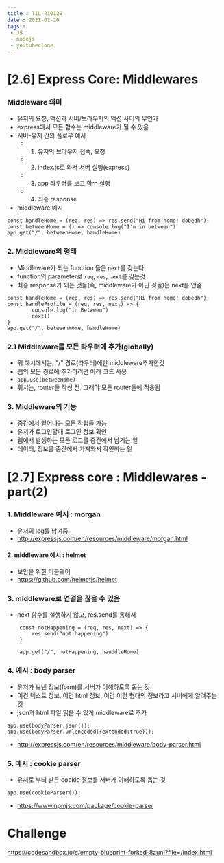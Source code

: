```yaml
---
title : TIL-210120
date : 2021-01-20
tags :
 - JS
 - nodejs
 - youtubeclone
---
```


# [2.6] Express Core: Middlewares

### Middleware 의미
* 유저의 요청, 액션과 서버/브라우저의 액션 사이의 무언가
* express에서 모든 함수는 middleware가 될 수 있음
* 서버-유저 간의 플로우 예시
    * 1) 유저의 브라우저 접속, 요청
    * 2) index.js로 와서 서버 실행(express)
    * 3) app 라우터를 보고 함수 실행 
    * 4) 최종 response
* middleware 예시
```
const handleHome = (req, res) => res.send("Hi from home! dobedh");
const betweenHome = () => console.log("I'm in between")
app.get("/", betweenHome, handleHome) 
```

### 2. Middleware의 형태
* Middleware가 되는 function 들은 `next`를 갖는다
* function의 parameter로 `req`, `res`, `next`를 갖는것
* 최종 response가 되는 것들(즉, middleware가 아닌 것들)은 next를 안줌
```
const handleHome = (req, res) => res.send("Hi from home! dobedh");
const handleProfile = (req, res, next) => {
        console.log("in Between")
        next()
}
app.get("/", betweenHome, handleHome) 
```

### 2.1 Middleware를 모든 라우터에 추가(globally)
* 위 예시에서는, "/" 경로(라우터)에만 middleware추가한것
* 웹의 모든 경로에 추가하려면 아래 코드 사용
* `app.use(betweeHome)`
* 위치는, router들 작성 전. 그래야 모든 router들에 적용됨

### 3. Middleware의 기능
* 중간에서 일어나는 모든 작업들 가능
* 유저가 로그인할때 로그인 정보 확인
* 웹에서 발생하는 모든 로그를 중간에서 남기는 일
* 데이터, 정보를 중간에서 가져와서 확인하는 일


# [2.7] Express core : Middlewares -part(2)

### 1. Middleware 예시 : morgan
* 유저의 log를 남겨줌
* http://expressjs.com/en/resources/middleware/morgan.html

#### 2. middleware 예시 : helmet
* 보안을 위한 미들웨어
* https://github.com/helmetjs/helmet

### 3. middleware로 연결을 끊을 수 있음
* next 함수를 실행하지 않고, res.send를 통해서 
```
    const notHappening = (req, res, next) => {
        res.send("not happening")
    }

    app.get("/", notHappening, handdleHome)
```

### 4. 예시 : body parser
* 유저가 보낸 정보(form)를 서버가 이해하도록 돕는 것
* 이건 텍스트 정보, 이건 html 정보, 이건 이런 형태의 정보라고 서버에게 알려주는 것
* json과 html 파일 읽을 수 있게 middleware로 추가
```
app.use(bodyParser.json());
app.use(bodyParser.urlencoded({extended:true}));
```
* http://expressjs.com/en/resources/middleware/body-parser.html

### 5. 예시 : cookie parser
* 유저로 부터 받은 cookie 정보를 서버가 이해하도록 돕는 것
```
app.use(cookieParser());
```
* https://www.npmjs.com/package/cookie-parser


# Challenge 
https://codesandbox.io/s/empty-blueprint-forked-8zuni?file=/index.html

